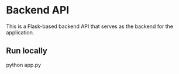 # Backend API
This is a Flask-based backend API that serves as the backend for the application.

## Run locally
python app.py